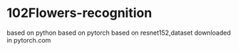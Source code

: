 # 102Flowers-recognition
based on python
based on pytorch
based on resnet152,dataset downloaded in pytorch.com

